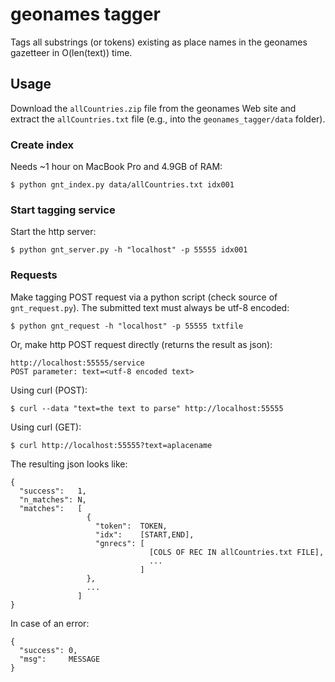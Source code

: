 # geonames tagger #
Tags all substrings (or tokens) existing as place names in the geonames gazetteer in O(len(text)) time.

## Usage ##
Download the `allCountries.zip` file from the geonames Web site and
extract the `allCountries.txt` file (e.g., into the `geonames_tagger/data` folder). 

### Create index ###
Needs ~1 hour on MacBook Pro and 4.9GB of RAM:
```
$ python gnt_index.py data/allCountries.txt idx001
```
### Start tagging service ###
Start the http server:
```
$ python gnt_server.py -h "localhost" -p 55555 idx001
```
### Requests ###
Make tagging POST request via a python script (check source of `gnt_request.py`). The submitted text must always be utf-8 encoded:
```
$ python gnt_request -h "localhost" -p 55555 txtfile
```
Or, make http POST request directly (returns the result as json):
```
http://localhost:55555/service
POST parameter: text=<utf-8 encoded text>
```
Using curl (POST):
```
$ curl --data "text=the text to parse" http://localhost:55555
```
Using curl (GET):
```
$ curl http://localhost:55555?text=aplacename
```
The resulting json looks like:
```
{ 
  "success":   1,
  "n_matches": N, 
  "matches":   [
                 {
                   "token":  TOKEN,
                   "idx":    [START,END],
                   "gnrecs": [ 
                               [COLS OF REC IN allCountries.txt FILE],
                               ... 
                             ]
                 },
                 ...
               ]
}
```
In case of an error:
```
{ 
  "success": 0,
  "msg":     MESSAGE
}
```
